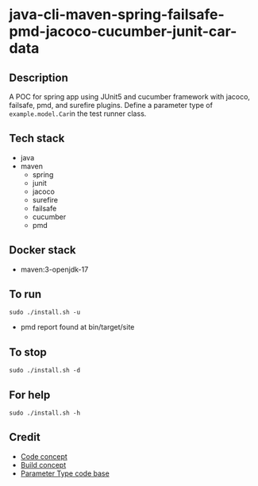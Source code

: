 # java-cli-maven-spring-failsafe-pmd-jacoco-cucumber-junit-car-data

## Description
A POC for spring app using JUnit5
and cucumber framework with jacoco,
failsafe, pmd, and surefire plugins.
Define a parameter type of
`example.model.Car`in the test runner class.

## Tech stack
- java
- maven
  - spring
  - junit
  - jacoco
  - surefire
  - failsafe
  - cucumber
  - pmd

## Docker stack
- maven:3-openjdk-17

## To run
`sudo ./install.sh -u`
- pmd report found at bin/target/site

## To stop
`sudo ./install.sh -d`

## For help
`sudo ./install.sh -h`

## Credit
- [Code concept](https://stackoverflow.com/questions/67847818/maven-junit-5-cucumber-not-running-tests)
- [Build concept](https://github.com/citrusframework/citrus-samples/blob/main/samples-junit/sample-junit5/pom.xml)
- [Parameter Type code base](https://thepracticaldeveloper.com/cucumber-guide-3-step-definitions-state/)
